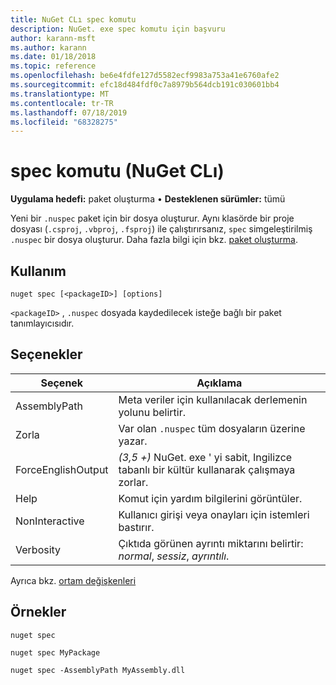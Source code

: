 ```yaml
---
title: NuGet CLı spec komutu
description: NuGet. exe spec komutu için başvuru
author: karann-msft
ms.author: karann
ms.date: 01/18/2018
ms.topic: reference
ms.openlocfilehash: be6e4fdfe127d5582ecf9983a753a41e6760afe2
ms.sourcegitcommit: efc18d484fdf0c7a8979b564dcb191c030601bb4
ms.translationtype: MT
ms.contentlocale: tr-TR
ms.lasthandoff: 07/18/2019
ms.locfileid: "68328275"
---
```

# <a name="spec-command-nuget-cli"></a>spec komutu (NuGet CLı)

**Uygulama hedefi:** paket oluşturma &bullet; **Desteklenen sürümler:** tümü

Yeni bir `.nuspec` paket için bir dosya oluşturur. Aynı klasörde bir proje dosyası (`.csproj`, `.vbproj`, `.fsproj`) ile çalıştırırsanız, `spec` simgeleştirilmiş `.nuspec` bir dosya oluşturur. Daha fazla bilgi için bkz. [paket oluşturma](../../create-packages/creating-a-package.md).

## <a name="usage"></a>Kullanım

```cli
nuget spec [<packageID>] [options]
```

`<packageID>` , `.nuspec` dosyada kaydedilecek isteğe bağlı bir paket tanımlayıcısıdır.

## <a name="options"></a>Seçenekler

| Seçenek | Açıklama |
| --- | --- |
| AssemblyPath | Meta veriler için kullanılacak derlemenin yolunu belirtir. |
| Zorla | Var olan `.nuspec` tüm dosyaların üzerine yazar. |
| ForceEnglishOutput | *(3,5 +)* NuGet. exe ' yi sabit, Ingilizce tabanlı bir kültür kullanarak çalışmaya zorlar. |
| Help | Komut için yardım bilgilerini görüntüler. |
| NonInteractive | Kullanıcı girişi veya onayları için istemleri bastırır. |
| Verbosity | Çıktıda görünen ayrıntı miktarını belirtir: *normal*, *sessiz*, *ayrıntılı*. |

Ayrıca bkz. [ortam değişkenleri](cli-ref-environment-variables.md)

## <a name="examples"></a>Örnekler

```cli
nuget spec

nuget spec MyPackage

nuget spec -AssemblyPath MyAssembly.dll
```
